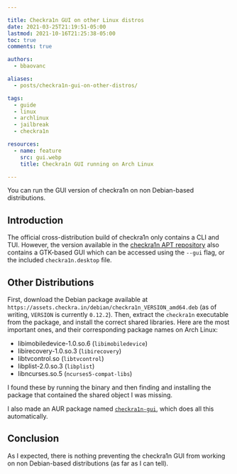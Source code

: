```yaml
---

title: Checkra1n GUI on other Linux distros
date: 2021-03-25T21:19:51-05:00
lastmod: 2021-10-16T21:25:38-05:00
toc: true
comments: true

authors:
  - bbaovanc

aliases:
  - posts/checkra1n-gui-on-other-distros/

tags:
  - guide
  - linux
  - archlinux
  - jailbreak
  - checkra1n

resources:
  - name: feature
    src: gui.webp
    title: Checkra1n GUI running on Arch Linux

---
```


You can run the GUI version of checkra1n on non Debian-based distributions.

<!--more-->

## Introduction

The official cross-distribution build of checkra1n only contains a CLI and TUI.
However, the version available in the
[checkra1n APT repository](https://checkra.in/linux) also contains a GTK-based
GUI which can be accessed using the `--gui` flag, or the included
`checkra1n.desktop` file.

## Other Distributions

First, download the Debian package available at
`https://assets.checkra.in/debian/checkra1n_VERSION_amd64.deb` (as of writing,
`VERSION` is currently `0.12.2`). Then, extract the `checkra1n` executable from
the package, and install the correct shared libraries. Here are the most
important ones, and their corresponding package names on Arch Linux:

- libimobiledevice-1.0.so.6 (`libimobiledevice`)
- libirecovery-1.0.so.3 (`libirecovery`)
- libtvcontrol.so (`libtvcontrol`)
- libplist-2.0.so.3 (`libplist`)
- libncurses.so.5 (`ncurses5-compat-libs`)

I found these by running the binary and then finding and installing the package
that contained the shared object I was missing.

I also made an AUR package named
[`checkra1n-gui`](https://aur.archlinux.org/packages/checkra1n-gui),
which does all this automatically.

## Conclusion

As I expected, there is nothing preventing the checkra1n GUI from working on non
Debian-based distributions (as far as I can tell).
